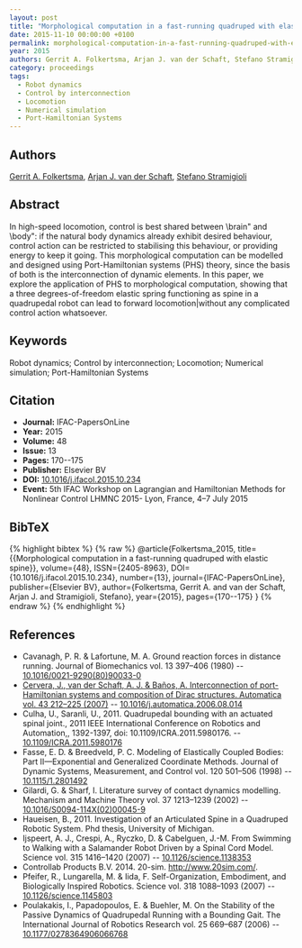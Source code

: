 ```yaml
---
layout: post
title: "Morphological computation in a fast-running quadruped with elastic spine"
date: 2015-11-10 00:00:00 +0100
permalink: morphological-computation-in-a-fast-running-quadruped-with-elastic-spine
year: 2015
authors: Gerrit A. Folkertsma, Arjan J. van der Schaft, Stefano Stramigioli
category: proceedings
tags:
  - Robot dynamics
  - Control by interconnection
  - Locomotion
  - Numerical simulation
  - Port-Hamiltonian Systems
---
```

 
## Authors
[Gerrit A. Folkertsma](authors/gerrit-a-folkertsma), [Arjan J. van der Schaft](authors/arjan-van-der-schaft), [Stefano Stramigioli](authors/stefano-stramigioli)
 
## Abstract
In high-speed locomotion, control is best shared between \brain" and \body": if the natural body dynamics already exhibit desired behaviour, control action can be restricted to stabilising this behaviour, or providing energy to keep it going. This morphological computation can be modelled and designed using Port-Hamiltonian systems (PHS) theory, since the basis of both is the interconnection of dynamic elements. In this paper, we explore the application of PHS to morphological computation, showing that a three degrees-of-freedom elastic spring functioning as spine in a quadrupedal robot can lead to forward locomotion|without any complicated control action whatsoever.
 
## Keywords
Robot dynamics; Control by interconnection; Locomotion; Numerical simulation; Port-Hamiltonian Systems
 
## Citation
- **Journal:** IFAC-PapersOnLine
- **Year:** 2015
- **Volume:** 48
- **Issue:** 13
- **Pages:** 170--175
- **Publisher:** Elsevier BV
- **DOI:** [10.1016/j.ifacol.2015.10.234](https://doi.org/10.1016/j.ifacol.2015.10.234)
- **Event:** 5th IFAC Workshop on Lagrangian and Hamiltonian Methods for Nonlinear Control LHMNC 2015- Lyon, France, 4–7 July 2015
 
## BibTeX
{% highlight bibtex %}
{% raw %}
@article{Folkertsma_2015,
  title={{Morphological computation in a fast-running quadruped with elastic spine}},
  volume={48},
  ISSN={2405-8963},
  DOI={10.1016/j.ifacol.2015.10.234},
  number={13},
  journal={IFAC-PapersOnLine},
  publisher={Elsevier BV},
  author={Folkertsma, Gerrit A. and van der Schaft, Arjan J. and Stramigioli, Stefano},
  year={2015},
  pages={170--175}
}
{% endraw %}
{% endhighlight %}
 
## References
- Cavanagh, P. R. & Lafortune, M. A. Ground reaction forces in distance running. Journal of Biomechanics vol. 13 397–406 (1980) -- [10.1016/0021-9290(80)90033-0](https://doi.org/10.1016/0021-9290(80)90033-0)
- [Cervera, J., van der Schaft, A. J. & Baños, A. Interconnection of port-Hamiltonian systems and composition of Dirac structures. Automatica vol. 43 212–225 (2007)](interconnection-of-port-hamiltonian-systems-and-composition-of-dirac-structures) -- [10.1016/j.automatica.2006.08.014](https://doi.org/10.1016/j.automatica.2006.08.014)
- Culha, U., Saranli, U., 2011. Quadrupedal bounding with an actuated spinal joint., 2011 IEEE International Conference on Robotics and Automation,, 1392-1397, doi: 10.1109/ICRA.2011.5980176. -- [10.1109/ICRA.2011.5980176](https://doi.org/10.1109/ICRA.2011.5980176)
- Fasse, E. D. & Breedveld, P. C. Modeling of Elastically Coupled Bodies: Part II—Exponential and Generalized Coordinate Methods. Journal of Dynamic Systems, Measurement, and Control vol. 120 501–506 (1998) -- [10.1115/1.2801492](https://doi.org/10.1115/1.2801492)
- Gilardi, G. & Sharf, I. Literature survey of contact dynamics modelling. Mechanism and Machine Theory vol. 37 1213–1239 (2002) -- [10.1016/S0094-114X(02)00045-9](https://doi.org/10.1016/S0094-114X(02)00045-9)
- Haueisen, B., 2011. Investigation of an Articulated Spine in a Quadruped Robotic System. Phd thesis, University of Michigan.
- Ijspeert, A. J., Crespi, A., Ryczko, D. & Cabelguen, J.-M. From Swimming to Walking with a Salamander Robot Driven by a Spinal Cord Model. Science vol. 315 1416–1420 (2007) -- [10.1126/science.1138353](https://doi.org/10.1126/science.1138353)
- Controllab Products B.V. 2014. 20-sim. http://www.20sim.com/.
- Pfeifer, R., Lungarella, M. & Iida, F. Self-Organization, Embodiment, and Biologically Inspired Robotics. Science vol. 318 1088–1093 (2007) -- [10.1126/science.1145803](https://doi.org/10.1126/science.1145803)
- Poulakakis, I., Papadopoulos, E. & Buehler, M. On the Stability of the Passive Dynamics of Quadrupedal Running with a                 Bounding Gait. The International Journal of Robotics Research vol. 25 669–687 (2006) -- [10.1177/0278364906066768](https://doi.org/10.1177/0278364906066768)

